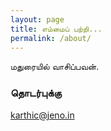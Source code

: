 ```yaml
---
layout: page
title: எம்மைப் பற்றி...
permalink: /about/
---
```


மதுரையில் வாசிப்பவன். 

### தொடர்புக்கு

[karthic@jeno.in](mailto:karthic@jeno.in)
